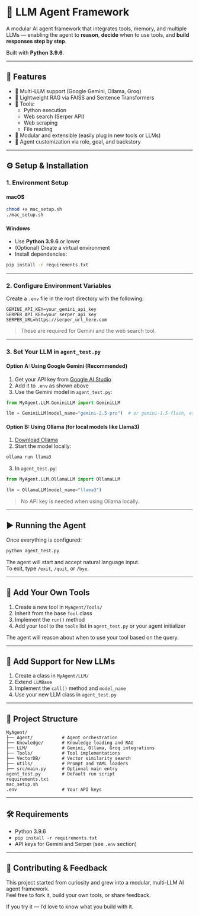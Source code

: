 # 🧠 LLM Agent Framework

A modular AI agent framework that integrates tools, memory, and multiple LLMs — enabling the agent to **reason**, **decide** when to use tools, and **build responses step by step**.

Built with **Python 3.9.6**.

---

## 🚀 Features

- 💬 Multi-LLM support (Google Gemini, Ollama, Groq)
- 🧠 Lightweight RAG via FAISS and Sentence Transformers
- 🧰 Tools:
  - Python execution
  - Web search (Serper API)
  - Web scraping
  - File reading
- 🔁 Modular and extensible (easily plug in new tools or LLMs)
- 🧩 Agent customization via role, goal, and backstory

---

## ⚙️ Setup & Installation

### 1. Environment Setup

#### macOS
```bash
chmod +x mac_setup.sh
./mac_setup.sh
```

#### Windows
- Use **Python 3.9.6** or lower
- (Optional) Create a virtual environment
- Install dependencies:
```bash
pip install -r requirements.txt
```

---

### 2. Configure Environment Variables

Create a `.env` file in the root directory with the following:

```env
GEMINI_API_KEY=your_gemini_api_key
SERPER_API_KEY=your_serper_api_key
SERPER_URL=https://serper_url_here.com
```

> These are required for Gemini and the web search tool.

---

### 3. Set Your LLM in `agent_test.py`

#### Option A: **Using Google Gemini** (Recommended)

1. Get your API key from [Google AI Studio](https://makersuite.google.com/app)
2. Add it to `.env` as shown above
3. Use the Gemini model in `agent_test.py`:

```python
from MyAgent.LLM.GeminiLLM import GeminiLLM

llm = GeminiLLM(model_name="gemini-2.5-pro")  # or gemini-1.5-flash, etc.
```

#### Option B: Using Ollama (for local models like Llama3)

1. [Download Ollama](https://ollama.com/download)
2. Start the model locally:
```bash
ollama run llama3
```
3. In `agent_test.py`:
```python
from MyAgent.LLM.OllamaLLM import OllamaLLM

llm = OllamaLLM(model_name="llama3")
```

> No API key is needed when using Ollama locally.

---

## ▶️ Running the Agent

Once everything is configured:

```bash
python agent_test.py
```

The agent will start and accept natural language input.  
To exit, type `/exit`, `/quit`, or `/bye`.

---

## 🧩 Add Your Own Tools

1. Create a new tool in `MyAgent/Tools/`
2. Inherit from the base `Tool` class
3. Implement the `run()` method
4. Add your tool to the `tools` list in `agent_test.py` or your agent initializer

The agent will reason about when to use your tool based on the query.

---

## 🧠 Add Support for New LLMs

1. Create a class in `MyAgent/LLM/`
2. Extend `LLMBase`
3. Implement the `call()` method and `model_name`
4. Use your new LLM class in `agent_test.py`

---

## 📁 Project Structure

```
MyAgent/
├── Agent/           # Agent orchestration
├── Knowledge/       # Knowledge loading and RAG
├── LLM/             # Gemini, Ollama, Groq integrations
├── Tools/           # Tool implementations
├── VectorDB/        # Vector similarity search
├── utils/           # Prompt and YAML loaders
├── src/main.py      # Optional main entry
agent_test.py        # Default run script
requirements.txt
mac_setup.sh
.env                 # Your API keys
```

---

## 🛠️ Requirements

- Python 3.9.6
- `pip install -r requirements.txt`
- API keys for Gemini and Serper (see `.env` section)

---

## 🤝 Contributing & Feedback

This project started from curiosity and grew into a modular, multi-LLM AI agent framework.  
Feel free to fork it, build your own tools, or share feedback.

If you try it — I’d love to know what you build with it.
